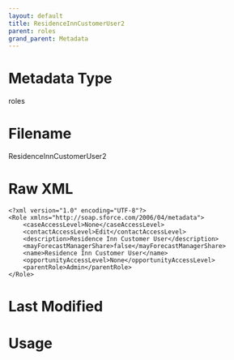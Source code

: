 ```yaml
---
layout: default
title: ResidenceInnCustomerUser2
parent: roles
grand_parent: Metadata
---
```

# Metadata Type
roles


# Filename 
ResidenceInnCustomerUser2


# Raw XML
```
<?xml version="1.0" encoding="UTF-8"?>
<Role xmlns="http://soap.sforce.com/2006/04/metadata">
    <caseAccessLevel>None</caseAccessLevel>
    <contactAccessLevel>Edit</contactAccessLevel>
    <description>Residence Inn Customer User</description>
    <mayForecastManagerShare>false</mayForecastManagerShare>
    <name>Residence Inn Customer User</name>
    <opportunityAccessLevel>None</opportunityAccessLevel>
    <parentRole>Admin</parentRole>
</Role>
```


# Last Modified


# Usage
